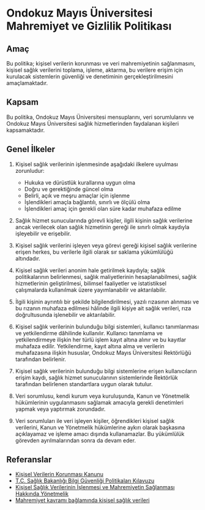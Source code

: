 Ondokuz Mayıs Üniversitesi Mahremiyet ve Gizlilik Politikası
============================================================

Amaç
----

Bu politika; kişisel verilerin korunması ve veri mahremiyetinin sağlanmasını,
kişisel sağlık verilerini toplama, işleme, aktarma, bu verilere erişim için
kurulacak sistemlerin güvenliği ve denetiminin gerçekleştirilmesini
amaçlamaktadır.

Kapsam
------

Bu politika, Ondokuz Mayıs Üniversitesi mensuplarını, veri sorumlularını ve
Ondokuz Mayıs Üniversitesi sağlık hizmetlerinden faydalanan kişileri
kapsamaktadır.

Genel İlkeler
------------

1. Kişisel sağlık verilerinin işlenmesinde aşağıdaki ilkelere uyulması
   zorunludur:

   - Hukuka ve dürüstlük kurallarına uygun olma
   - Doğru ve gerektiğinde güncel olma
   - Belirli, açık ve meşru amaçlar için işlenme
   - İşlendikleri amaçla bağlantılı, sınırlı ve ölçülü olma
   - İşlendikleri amaç için gerekli olan süre kadar muhafaza edilme

1. Sağlık hizmet sunucularında görevli kişiler, ilgili kişinin sağlık verilerine
   ancak verilecek olan sağlık hizmetinin gereği ile sınırlı olmak kaydıyla
   işleyebilir ve erişebilir.

1. Kişisel sağlık verilerini işleyen veya görevi gereği kişisel sağlık
   verilerine erişen herkes, bu verilerle ilgili olarak sır saklama yükümlülüğü
   altındadır.

1. Kişisel sağlık verileri anonim hale getirilmek kaydıyla; sağlık
   politikalarının belirlenmesi, sağlık maliyetlerinin hesaplanabilmesi, sağlık
   hizmetlerinin geliştirilmesi, bilimsel faaliyetler ve istatistiksel
   çalışmalarda kullanılmak üzere yayımlanabilir ve aktarılabilir.

1. İlgili kişinin ayrıntılı bir şekilde bilgilendirilmesi, yazılı rızasının
   alınması ve bu rızanın muhafaza edilmesi hâlinde ilgili kişiye ait sağlık
   verileri, rıza doğrultusunda işlenebilir ve aktarılabilir.

1. Kişisel sağlık verilerinin bulunduğu bilgi sistemleri, kullanıcı tanımlanması
   ve yetkilendirme dâhilinde kullanılır. Kullanıcı tanımlama ve yetkilendirmeye
   ilişkin her türlü işlem kayıt altına alınır ve bu kayıtlar muhafaza edilir.
   Yetkilendirme, kayıt altına alma ve verilerin muhafazasına ilişkin hususlar,
   Ondokuz Mayıs Üniversitesi Rektörlüğü tarafından belirlenir.

1. Kişisel sağlık verilerinin bulunduğu bilgi sistemlerine erişen kullanıcıların
   erişim kaydı, sağlık hizmet sunucularının sistemlerinde Rektörlük tarafından
   belirlenen standartlara uygun olarak tutulur.

1. Veri sorumlusu, kendi kurum veya kuruluşunda, Kanun ve Yönetmelik
   hükümlerinin uygulanmasını sağlamak amacıyla gerekli denetimleri yapmak veya
   yaptırmak zorundadır.

1. Veri sorumluları ile veri işleyen kişiler, öğrendikleri kişisel sağlık
   verilerini, Kanun ve Yönetmelik hükümlerine aykırı olarak başkasına
   açıklayamaz ve işleme amacı dışında kullanamazlar. Bu yükümlülük görevden
   ayrılmalarından sonra da devam eder.

Referanslar
-----------

- [Kişisel Verilerin Korunması Kanunu](http://www.mevzuat.gov.tr/MevzuatMetin/1.5.6698.pdf)
- [T.C. Sağlık Bakanlığı Bilgi Güvenliği Politikaları Kılavuzu](https://bilgiguvenligi.saglik.gov.tr/files/BilgiG%C3%BCvenli%C4%9FiPolitikalar%C4%B1K%C4%B1lavuzu.pdf)
- [Kişisel Sağlık Verilerinin İşlenmesi ve Mahremiyetin Sağlanması Hakkında
  Yönetmelik](https://bilgiguvenligi.saglik.gov.tr/files/K%C4%B0%C5%9E%C4%B0SEL%20SA%C4%9ELIK%20VER%C4%B0LER%C4%B0N%C4%B0N%20%C4%B0%C5%9ELENMES%C4%B0%20VE%20MAHREM%C4%B0YET%C4%B0N%C4%B0N%20SA%C4%9ELANMASI%20HAKKINDA%20Y%C3%96NETMEL%C4%B0K.pdf)
- [Mahremiyet kavramı bağlamında kişisel sağlık verileri](http://dergipark.gov.tr/download/article-file/142865)